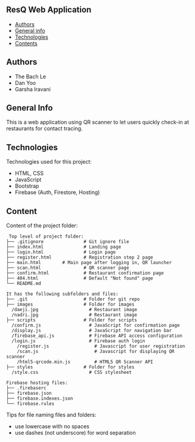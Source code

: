 ## ResQ Web Application

* [Authors](#authors)
* [General info](#general-info)
* [Technologies](#technologies)
* [Contents](#content)

## Authors
* The Bach Le
* Dan Yoo
* Garsha Iravani

## General Info
This is a web application using QR scanner to let users quickly check-in at restaurants for contact tracing.

## Technologies
Technologies used for this project:
* HTML, CSS
* JavaScript
* Bootstrap
* Firebase (Auth, Firestore, Hosting)

## Content
Content of the project folder:

```
 Top level of project folder: 
├── .gitignore               # Git ignore file
├── index.html               # Landing page
├── login.html               # Login page
├── register.html            # Registration step 2 page
├── main.html        # Main page after logging in, QR launcher
├── scan.html                # QR scanner page
├── confirm.html             # Restaurant confirmation page
├── 404.html                 # Default "Not found" page
└── README.md

It has the following subfolders and files:
├── .git                     # Folder for git repo
├── images                   # Folder for images
  /daeji.jpg                   # Restaurant image
  /nadri.jpg                   # Restaurant image
├── scripts                  # Folder for scripts
  /confirm.js                  # JavaScript for confirmation page
  /display.js                  # JavaScript for navigation bar
  /firebase_api.js             # Firebase API access configuration
  /login.js                    # Firebase auth login
	/register.js                 # Javascript for user registration
	/scan.js                     # Javascript for displaying QR scanner
	/html5-qrcode.min.js         # HTML5 QR Scanner API
├── styles                   # Folder for styles
  /style.css                   # CSS stylesheet

Firebase hosting files: 
├── .firebaserc
├── firebase.json
├── firebase.indexes.json
└── firebase.rules

```

Tips for file naming files and folders:
* use lowercase with no spaces
* use dashes (not underscore) for word separation

